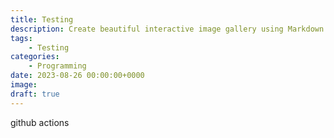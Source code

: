 ```yaml
---
title: Testing
description: Create beautiful interactive image gallery using Markdown
tags: 
    - Testing
categories:
    - Programming
date: 2023-08-26 00:00:00+0000
image: 
draft: true
---
```


github actions